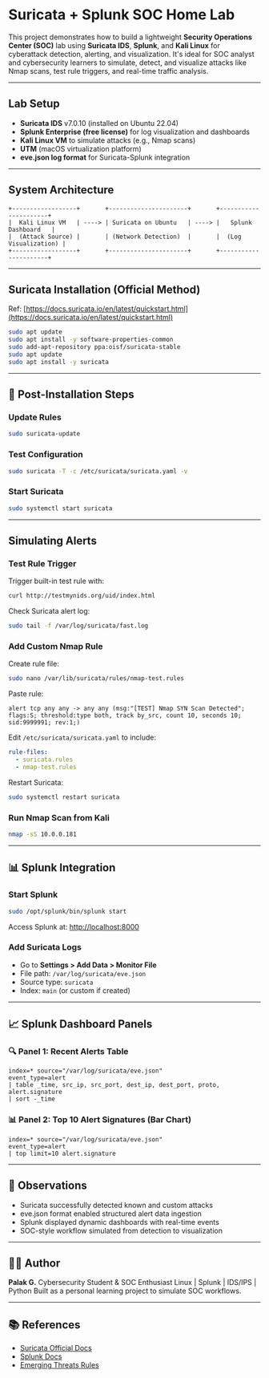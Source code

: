 # Suricata + Splunk SOC Home Lab

This project demonstrates how to build a lightweight **Security Operations Center (SOC)** lab using **Suricata IDS**, **Splunk**, and **Kali Linux** for cyberattack detection, alerting, and visualization. It's ideal for SOC analyst and cybersecurity learners to simulate, detect, and visualize attacks like Nmap scans, test rule triggers, and real-time traffic analysis.

---

## Lab Setup

- **Suricata IDS** v7.0.10 (installed on Ubuntu 22.04)
- **Splunk Enterprise (free license)** for log visualization and dashboards
- **Kali Linux VM** to simulate attacks (e.g., Nmap scans)
- **UTM** (macOS virtualization platform)
- **eve.json log format** for Suricata-Splunk integration

---

## System Architecture

```
+------------------+       +----------------------+       +----------------------+
|  Kali Linux VM   | ----> | Suricata on Ubuntu   | ----> |   Splunk Dashboard   |
|  (Attack Source) |       | (Network Detection)  |       |  (Log Visualization) |
+------------------+       +----------------------+       +----------------------+

````
---

## Suricata Installation (Official Method)

Ref: [https://docs.suricata.io/en/latest/quickstart.html](https://docs.suricata.io/en/latest/quickstart.html)

```bash
sudo apt update
sudo apt install -y software-properties-common
sudo add-apt-repository ppa:oisf/suricata-stable
sudo apt update
sudo apt install -y suricata
````

---

## 🚀 Post-Installation Steps

### Update Rules

```bash
sudo suricata-update
```

### Test Configuration

```bash
sudo suricata -T -c /etc/suricata/suricata.yaml -v
```

### Start Suricata

```bash
sudo systemctl start suricata
```

---

## Simulating Alerts

### Test Rule Trigger

Trigger built-in test rule with:

```bash
curl http://testmynids.org/uid/index.html
```

Check Suricata alert log:

```bash
sudo tail -f /var/log/suricata/fast.log
```

### Add Custom Nmap Rule

Create rule file:

```bash
sudo nano /var/lib/suricata/rules/nmap-test.rules
```

Paste rule:

```
alert tcp any any -> any any (msg:"[TEST] Nmap SYN Scan Detected"; flags:S; threshold:type both, track by_src, count 10, seconds 10; sid:9999991; rev:1;)
```

Edit `/etc/suricata/suricata.yaml` to include:

```yaml
rule-files:
  - suricata.rules
  - nmap-test.rules
```

Restart Suricata:

```bash
sudo systemctl restart suricata
```

###  Run Nmap Scan from Kali

```bash
nmap -sS 10.0.0.181
```

---

## 📊 Splunk Integration

### Start Splunk

```bash
sudo /opt/splunk/bin/splunk start
```

Access Splunk at: [http://localhost:8000](http://localhost:8000)

### Add Suricata Logs

* Go to **Settings > Add Data > Monitor File**
* File path: `/var/log/suricata/eve.json`
* Source type: `suricata`
* Index: `main` (or custom if created)

---

## 📈 Splunk Dashboard Panels

### 🔍 Panel 1: Recent Alerts Table

```spl
index=* source="/var/log/suricata/eve.json"
event_type=alert
| table _time, src_ip, src_port, dest_ip, dest_port, proto, alert.signature
| sort -_time
```

### 📊 Panel 2: Top 10 Alert Signatures (Bar Chart)

```spl
index=* source="/var/log/suricata/eve.json"
event_type=alert
| top limit=10 alert.signature
```

---

## 🔐 Observations

* Suricata successfully detected known and custom attacks
* eve.json format enabled structured alert data ingestion
* Splunk displayed dynamic dashboards with real-time events
* SOC-style workflow simulated from detection to visualization

---

## 👩‍💻 Author

**Palak G.**
Cybersecurity Student & SOC Enthusiast
Linux | Splunk | IDS/IPS | Python
Built as a personal learning project to simulate SOC workflows.

---

## 📚 References

* [Suricata Official Docs](https://docs.suricata.io/en/latest/)
* [Splunk Docs](https://docs.splunk.com/)
* [Emerging Threats Rules](https://rules.emergingthreats.net/)
